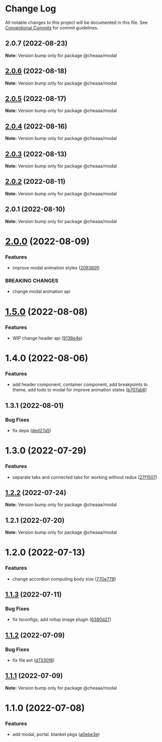 # Change Log

All notable changes to this project will be documented in this file.
See [Conventional Commits](https://conventionalcommits.org) for commit guidelines.

## 2.0.7 (2022-08-23)

**Note:** Version bump only for package @cheaaa/modal





## [2.0.6](https://github.com/SergeyBondar93/liba/compare/@cheaaa/modal@2.0.5...@cheaaa/modal@2.0.6) (2022-08-18)

**Note:** Version bump only for package @cheaaa/modal





## [2.0.5](https://github.com/SergeyBondar93/liba/compare/@cheaaa/modal@2.0.4...@cheaaa/modal@2.0.5) (2022-08-17)

**Note:** Version bump only for package @cheaaa/modal





## [2.0.4](https://github.com/SergeyBondar93/liba/compare/@cheaaa/modal@2.0.3...@cheaaa/modal@2.0.4) (2022-08-16)

**Note:** Version bump only for package @cheaaa/modal





## [2.0.3](https://github.com/SergeyBondar93/liba/compare/@cheaaa/modal@2.0.2...@cheaaa/modal@2.0.3) (2022-08-13)

**Note:** Version bump only for package @cheaaa/modal





## [2.0.2](https://github.com/SergeyBondar93/liba/compare/@cheaaa/modal@2.0.1...@cheaaa/modal@2.0.2) (2022-08-11)

**Note:** Version bump only for package @cheaaa/modal





## 2.0.1 (2022-08-10)

**Note:** Version bump only for package @cheaaa/modal





# [2.0.0](https://github.com/SergeyBondar93/liba/compare/@cheaaa/modal@1.5.0...@cheaaa/modal@2.0.0) (2022-08-09)


### Features

* improve modal animation styles ([209380f](https://github.com/SergeyBondar93/liba/commit/209380f925249b6c280dc46d08f72337d5856fbe))


### BREAKING CHANGES

* change modal animation api





# [1.5.0](https://github.com/SergeyBondar93/liba/compare/@cheaaa/modal@1.4.0...@cheaaa/modal@1.5.0) (2022-08-08)


### Features

* WIP change header api ([9138e4e](https://github.com/SergeyBondar93/liba/commit/9138e4e8f76f92adb198fd3279675a882ec0d304))





# 1.4.0 (2022-08-06)


### Features

* add header component, container component, add breakpoints to theme, add todo to modal for improve animation states ([b707ab6](https://github.com/SergeyBondar93/liba/commit/b707ab6256a71928d7b1894dcc28e616117a44cb))





## 1.3.1 (2022-08-01)


### Bug Fixes

* fix deps ([ded27a5](https://github.com/SergeyBondar93/liba/commit/ded27a556de0de4e6c559a9e732ed4553bcfb1af))





# 1.3.0 (2022-07-29)


### Features

* separate tabs and connected tabs for working without redux ([27f1507](https://github.com/SergeyBondar93/liba/commit/27f15076f56bae92f7e71db270795fcf34a77c69))





## [1.2.2](https://github.com/SergeyBondar93/liba/compare/@cheaaa/modal@1.2.1...@cheaaa/modal@1.2.2) (2022-07-24)

**Note:** Version bump only for package @cheaaa/modal





## 1.2.1 (2022-07-20)

**Note:** Version bump only for package @cheaaa/modal





# 1.2.0 (2022-07-13)


### Features

* change accordion computing body size ([770e778](https://github.com/SergeyBondar93/liba/commit/770e7783f161c77cc7c0903145a3b4ad5ffcd4de))





## [1.1.3](https://github.com/SergeyBondar93/liba/compare/@cheaaa/modal@1.1.2...@cheaaa/modal@1.1.3) (2022-07-11)


### Bug Fixes

* fix tsconfigs, add rollup image plugin ([6380d27](https://github.com/SergeyBondar93/liba/commit/6380d272ef79220e4644deeb1c1b3ac925a1658f))





## [1.1.2](https://github.com/SergeyBondar93/liba/compare/@cheaaa/modal@1.1.1...@cheaaa/modal@1.1.2) (2022-07-09)


### Bug Fixes

* fix file ext ([d7330f8](https://github.com/SergeyBondar93/liba/commit/d7330f8926acc3ddbb00356560a544975b6cedf4))





## [1.1.1](https://github.com/SergeyBondar93/liba/compare/@cheaaa/modal@1.1.0...@cheaaa/modal@1.1.1) (2022-07-09)

**Note:** Version bump only for package @cheaaa/modal





# 1.1.0 (2022-07-08)


### Features

* add modal, portal. blanket pkgs ([a0ebe3e](https://github.com/SergeyBondar93/liba/commit/a0ebe3ec39dfc2508889e87c412f54e28a447c5c))
